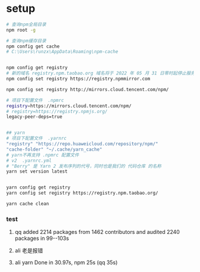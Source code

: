 # setup

```sh
# 查询npm全局目录
npm root -g

# 查询npm缓存目录
npm config get cache
# C:\Users\runzx\AppData\Roaming\npm-cache


npm config get registry
# 新的域名 registry.npm.taobao.org 域名将于 2022 年 05 月 31 日零时起停止服务。
npm config set registry https://registry.npmmirror.com

npm config set registry http://mirrors.cloud.tencent.com/npm/

# 项目下配置文件  .npmrc
registry=https://mirrors.cloud.tencent.com/npm/
# registry=https://registry.npmjs.org/
legacy-peer-deps=true


## yarn
# 项目下配置文件  .yarnrc
"registry" "https://repo.huaweicloud.com/repository/npm/"
"cache-folder" "~/.cache/yarn_cache"
# yarn不再支持 .npmrc 配置文件
# v2  .yarnrc.yml
# "Berry" 是 Yarn 2 发布序列的代号，同时也是我们的 代码仓库 的名称
yarn set version latest


yarn config get registry
yarn config set registry https://registry.npm.taobao.org/

yarn cache clean

```

### test

1. qq added 2214 packages from 1462 contributors and audited 2240 packages in 99--103s
2. ali 老是报错

3. ali yarn Done in 30.97s, npm 25s (qq 35s)
